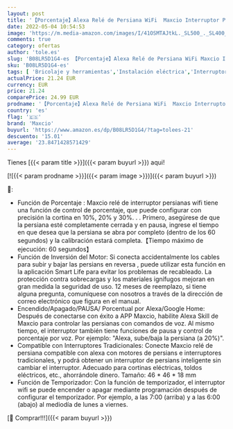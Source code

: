 ```yaml
---
layout: post
title: '【Porcentaje】Alexa Relé de Persiana WiFi  Maxcio Interruptor Persianas WiFi Control por Porcentaje de App y Voz  Funcón de Temporizador  Compatible con Alexa/Google Home para Motor de Persiana  Toldos'
date: 2022-05-04 10:54:53
image: 'https://m.media-amazon.com/images/I/41OSMTAJtkL._SL500_._SL400_.jpg'
comments: true
category: ofertas
author: 'tole.es'
slug: 'B08LR5D1G4-es 【Porcentaje】Alexa Relé de Persiana WiFi Maxcio Interruptor...'
sku: 'B08LR5D1G4-es'
tags: [ 'Bricolaje y herramientas','Instalación eléctrica','Interruptores de persianas y puertas automáticas','Interruptores y reguladores de luz','google','home','maxcio','🇪🇸', ]
actualPrice: 21.24 EUR
currency: EUR
price: 21.24
comparePrice: 24.99 EUR
prodname: '【Porcentaje】Alexa Relé de Persiana WiFi  Maxcio Interruptor Persianas WiFi Control por Porcentaje de App y Voz  Funcón de Temporizador  Compatible con Alexa/Google Home para Motor de Persiana  Toldos'
country: 'es'
flag: '🇪🇸'
brand: 'Maxcio'
buyurl: 'https://www.amazon.es/dp/B08LR5D1G4/?tag=tolees-21'
descuento: '15.01'
average: '23.8471428571429'
---
```


Tienes [{{< param title >}}]({{< param buyurl >}}) aqui!

[![{{< param prodname >}}]({{< param image >}})]({{< param buyurl >}})

🔎:

- Función de Porcentaje : Maxcio relé de interruptor persianas wifi tiene una función de control de porcentaje, que puede configurar con precisión la cortina en 10%, 20% y 30%. . . Primero, asegúrese de que la persiana esté completamente cerrada y en pausa, ingrese el tiempo en que desea que la persiana se abra por completo (dentro de los 60 segundos) y la calibración estará completa.【Tiempo máximo de ejecución: 60 segundos】
- Función de Inversión del Motor: Si conecta accidentalmente los cables para subir y bajar las persians en reversa , puede utilizar esta función en la aplicación Smart Life para evitar los problemas de recableado. La protección contra sobrecargas y los materiales ignífugos mejoran en gran medida la seguridad de uso. 12 meses de reemplazo, si tiene alguna pregunta, comuníquese con nosotros a través de la dirección de correo electrónico que figura en el manual.
- Encendido/Apagado/PAUSA/ Porcentual por Alexa/Google Home: Después de conectarse con éxito a APP Maxcio, habilite Alexa Skill de Maxcio para controlar las persianas con comandos de voz. Al mismo tiempo, el interruptor también tiene funciones de pausa y control de porcentaje por voz. Por ejemplo: "Alexa, sube/baja la persiana (a 20%)".
- Compatible con Interruptores Tradicionales: Conecte Maxcio relé de persiana compatible con alexa con motores de persians e interruptores tradicionales, y podrá obtener un interruptor de persians inteligente sin cambiar el interruptor. Adecuado para cortinas eléctricas, toldos eléctricos, etc., ahorrándole dinero. Tamaño: 46 * 46 * 18 mm
- Función de Temporizador: Con la función de temporizador, el interruptor wifi se puede encender o apagar mediante programación después de configurar el temporizador. Por ejemplo, a las 7:00 (arriba) y a las 6:00 (abajo) al mediodía de lunes a viernes.

[🛒 Comprar!!!]({{< param buyurl >}})
